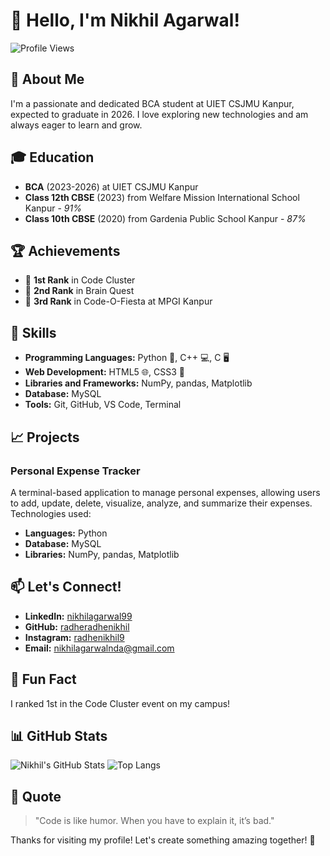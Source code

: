 # 👋 Hello, I'm Nikhil Agarwal!

![Profile Views](https://komarev.com/ghpvc/?username=radheradhenikhil&color=blueviolet)

## 🚀 About Me
I'm a passionate and dedicated BCA student at UIET CSJMU Kanpur, expected to graduate in 2026. I love exploring new technologies and am always eager to learn and grow.

## 🎓 Education
- **BCA** (2023-2026) at UIET CSJMU Kanpur
- **Class 12th CBSE** (2023) from Welfare Mission International School Kanpur - *91%*
- **Class 10th CBSE** (2020) from Gardenia Public School Kanpur - *87%*

## 🏆 Achievements
- 🥇 **1st Rank** in Code Cluster
- 🥈 **2nd Rank** in Brain Quest
- 🥉 **3rd Rank** in Code-O-Fiesta at MPGI Kanpur

## 💼 Skills
- **Programming Languages:** Python 🐍, C++ 💻, C 🖥️
- **Web Development:** HTML5 🌐, CSS3 🎨
- **Libraries and Frameworks:** NumPy, pandas, Matplotlib
- **Database:** MySQL
- **Tools:** Git, GitHub, VS Code, Terminal

## 📈 Projects
### Personal Expense Tracker
A terminal-based application to manage personal expenses, allowing users to add, update, delete, visualize, analyze, and summarize their expenses. Technologies used:
- **Languages:** Python
- **Database:** MySQL
- **Libraries:** NumPy, pandas, Matplotlib

## 📫 Let's Connect!
- **LinkedIn:** [nikhilagarwal99](https://www.linkedin.com/in/nikhilagarwal99)
- **GitHub:** [radheradhenikhil](https://github.com/radheradhenikhil)
- **Instagram:** [radhenikhil9](https://www.instagram.com/radhenikhil9)
- **Email:** [nikhilagarwalnda@gmail.com](mailto:nikhilagarwalnda@gmail.com)


## 🌟 Fun Fact
I ranked 1st in the Code Cluster event on my campus!

## 📊 GitHub Stats
![Nikhil's GitHub Stats](https://github-readme-stats.vercel.app/api?username=radheradhenikhil&show_icons=true&theme=radical)
![Top Langs](https://github-readme-stats.vercel.app/api/top-langs/?username=radheradhenikhil&layout=compact&theme=radical)

## 💬 Quote
> "Code is like humor. When you have to explain it, it’s bad."

Thanks for visiting my profile! Let's create something amazing together! 🚀
